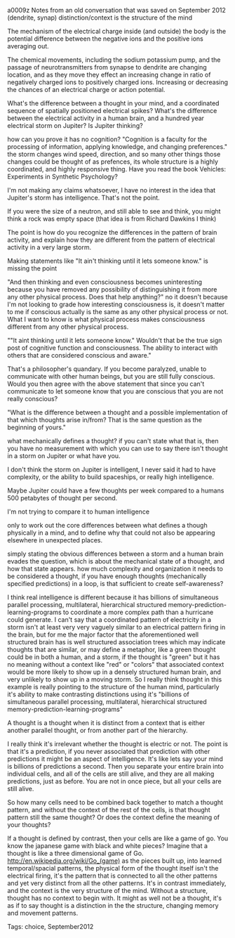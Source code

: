 a0009z
Notes from an old conversation that was saved on September 2012
(dendrite, synap)
distinction/context is the structure of the mind

The mechanism of the electrical charge inside (and outside) the body is the potential difference between the negative ions and the positive ions averaging out.

The chemical movements, including the sodium potassium pump, and the passage of neurotransmitters from synapse to dendrite are changing location, and as they move they effect an increasing change in ratio of negatively charged ions to positively charged ions. Increasing or decreasing the chances of an electrical charge or action potential.

What's the difference between a thought in your mind, and a coordinated sequence of spatially positioned electrical spikes? What's the difference between the electrical activity in a human brain, and a hundred year electrical storm on Jupiter? Is Jupiter thinking?

how can you prove it has no cognition? "Cognition is a faculty for the processing of information, applying knowledge, and changing preferences." the storm changes wind speed, direction, and so many other things those changes could be thought of as prefences, its whole structure is a highly coordinated, and highly responsive thing. Have you read the book Vehicles: Experiments in Synthetic Psychology?

I'm not making any claims whatsoever, I have no interest in the idea that Jupiter's storm has intelligence.
That's not the point.

If you were the size of a neutron, and still able to see and think, you might think a rock was empty space (that idea is from Richard Dawkins I think)

The point is how do you recognize the differences in the pattern of brain activity, and explain how they are different from the pattern of electrical activity in a very large storm.

Making statements like 
"It ain't thinking until it lets someone know."
is missing the point

"And then thinking and even consciousness becomes uninteresting because you have removed any possibility of distinguishing it from more any other physical process. Does that help anything?"
no it doesn't because I'm not looking to grade how interesting consciousness is, it doesn't matter to me if conscious actually is the same as any other physical process or not. What I want to know is what physical process makes consciousness different from any other physical process.

""It aint thinking until it lets someone know." Wouldn't that be the true sign post of cognitive function and consciousness. The ability to interact with others that are considered conscious and aware."

That's a philosopher's quandary. If you become paralyzed, unable to communicate with other human beings, but you are still fully conscious. Would you then agree with the above statement that since you can't communicate to let someone know that you are conscious that you are not really conscious?

"What is the difference between a thought and a possible implementation of that which thoughts arise in/from? That is the same question as the beginning of yours."

what mechanically defines a thought? if you can't state what that is, then you have no measurement with which you can use to say there isn't thought in a storm on Jupiter or what have you.

I don't think the storm on Jupiter is intelligent, I never said it had to have complexity, or the ability to build spaceships, or really high intelligence.

Maybe Jupiter could have a few thoughts per week compared to a humans 500 petabytes of thought per second.

I'm not trying to compare it to human intelligence

only to work out the core differences between what defines a though physically in a mind, and to define why that could not also be appearing elsewhere in unexpected places.

simply stating the obvious differences between a storm and a human brain evades the question, which is about the mechanical state of a thought, and how that state appears. how much complexity and organization it needs to be considered a thought, if you have enough thoughts (mechanically specified predictions) in a loop, is that sufficient to create self-awareness?

I think real intelligence is different because it has billions of simultaneous parallel processing, multilateral, hierarchical structured memory-prediction-learning-programs to coordinate a more complex path than a hurricane could generate. I can't say that a coordinated pattern of electricity in a storm isn't at least very very vaguely similar to an electrical pattern firing in the brain, but for me the major factor that the aforementioned well structured brain has is well structured association trees which may indicate thoughts that are similar, or may define a metaphor, like a green thought could be in both a human, and a storm, if the thought is "green" but it has no meaning without a context like "red" or "colors" that associated context would be more likely to show up in a densely structured human brain, and very unlikely to show up in a moving storm. So I really think thought in this example is really pointing to the structure of the human mind, particularly it's ability to make contrasting distinctions using it's "billions of simultaneous parallel processing, multilateral, hierarchical structured memory-prediction-learning-programs"

A thought is a thought when it is distinct from a context that is either another parallel thought, or from another part of the hierarchy.

I really think it's irrelevant whether the thought is electric or not. The point is that it's a prediction, if you never associated that prediction with other predictions it might be an aspect of intelligence. It's like lets say your mind is billions of predictions a second. Then you separate your entire brain into individual cells, and all of the cells are still alive, and they are all making predictions, just as before. You are not in once piece, but all your cells are still alive.

So how many cells need to be combined back together to match a thought pattern, and without the context of the rest of the cells, is that thought pattern still the same thought? Or does the context define the meaning of your thoughts?

If a thought is defined by contrast, then your cells are like a game of go. You know the japanese game with black and white pieces? Imagine that a thought is like a three dimensional game of Go. http://en.wikipedia.org/wiki/Go_(game) as the pieces built up, into learned temporal/spacial patterns, the physical form of the thought itself isn't the electrical firing, it's the pattern that is connected to all the other patterns and yet very distinct from all the other patterns. It's in contrast immediately, and the context is the very structure of the mind. Without a structure, thought has no context to begin with. It might as well not be a thought, it's as if to say thought is a distinction in the the structure, changing memory and movement patterns.

Tags:
  choice, September2012
